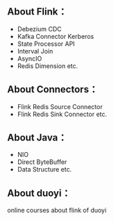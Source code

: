 ## About Flink：
- Debezium CDC
- Kafka Connector Kerberos
- State Processor API
- Interval Join
- AsyncIO
- Redis Dimension
etc.

## About Connectors：
- Flink Redis Source Connector
- Flink Redis Sink Connector
etc.

## About Java：
- NIO
- Direct ByteBuffer
- Data Structure
etc.

## About duoyi：
online courses about flink of duoyi
